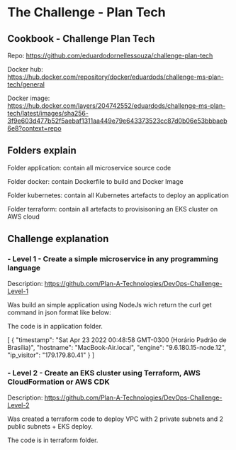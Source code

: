 # The Challenge - Plan Tech
## Cookbook - Challenge Plan Tech
Repo: https://github.com/eduardodornellessouza/challenge-plan-tech

Docker hub: https://hub.docker.com/repository/docker/eduardods/challenge-ms-plan-tech/general

Docker image: https://hub.docker.com/layers/204742552/eduardods/challenge-ms-plan-tech/latest/images/sha256-3f9e603d477b52f5aebaf1311aa449e79e643373523cc87d0b06e53bbbaeb6e8?context=repo

## Folders explain
Folder application: contain all microservice source code 

Folder docker: contain Dockerfile to build and Docker Image

Folder kubernetes: contain all Kubernetes artefacts to deploy an application

Folder terraform: contain all artefacts to provisisoning an EKS cluster on AWS cloud

## Challenge explanation
### - Level 1 - Create a simple microservice in any programming language
Description: https://github.com/Plan-A-Technologies/DevOps-Challenge-Level-1

Was build an simple application using NodeJs wich return the curl get command in json format like below:

The code is in application folder.

[
  {
    "timestamp": "Sat Apr 23 2022 00:48:58 GMT-0300 (Horário Padrão de Brasília)",
    "hostname": "MacBook-Air.local",
    "engine": "9.6.180.15-node.12",
    "ip_visitor": "179.179.80.41"
  }
]

### - Level 2 - Create an EKS cluster using Terraform, AWS CloudFormation or AWS CDK
Description: https://github.com/Plan-A-Technologies/DevOps-Challenge-Level-2

Was created a terraform code to deploy VPC with 2 private subnets and 2 public subnets + EKS deploy.

The code is in terraform folder.
